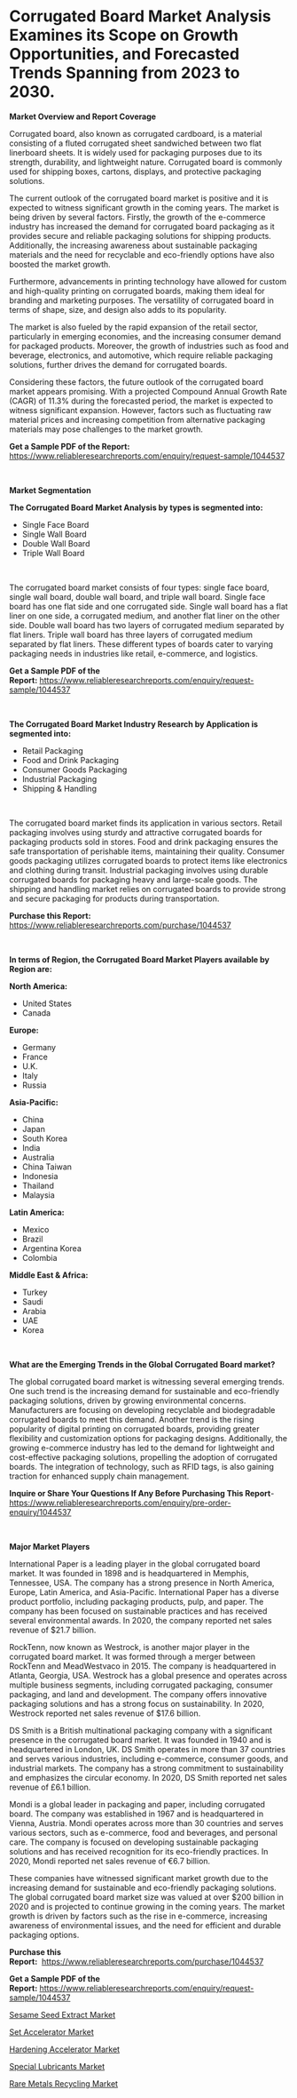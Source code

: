 <p><h1>Corrugated Board Market Analysis Examines its Scope on Growth Opportunities, and Forecasted Trends Spanning from 2023 to 2030.</h1></p><p><strong>Market Overview and Report Coverage</strong></p>
<p><p>Corrugated board, also known as corrugated cardboard, is a material consisting of a fluted corrugated sheet sandwiched between two flat linerboard sheets. It is widely used for packaging purposes due to its strength, durability, and lightweight nature. Corrugated board is commonly used for shipping boxes, cartons, displays, and protective packaging solutions.</p><p>The current outlook of the corrugated board market is positive and it is expected to witness significant growth in the coming years. The market is being driven by several factors. Firstly, the growth of the e-commerce industry has increased the demand for corrugated board packaging as it provides secure and reliable packaging solutions for shipping products. Additionally, the increasing awareness about sustainable packaging materials and the need for recyclable and eco-friendly options have also boosted the market growth.</p><p>Furthermore, advancements in printing technology have allowed for custom and high-quality printing on corrugated boards, making them ideal for branding and marketing purposes. The versatility of corrugated board in terms of shape, size, and design also adds to its popularity.</p><p>The market is also fueled by the rapid expansion of the retail sector, particularly in emerging economies, and the increasing consumer demand for packaged products. Moreover, the growth of industries such as food and beverage, electronics, and automotive, which require reliable packaging solutions, further drives the demand for corrugated boards.</p><p>Considering these factors, the future outlook of the corrugated board market appears promising. With a projected Compound Annual Growth Rate (CAGR) of 11.3% during the forecasted period, the market is expected to witness significant expansion. However, factors such as fluctuating raw material prices and increasing competition from alternative packaging materials may pose challenges to the market growth.</p></p>
<p><strong>Get a Sample PDF of the Report:</strong> <a href="https://www.reliableresearchreports.com/enquiry/request-sample/1044537">https://www.reliableresearchreports.com/enquiry/request-sample/1044537</a></p>
<p>&nbsp;</p>
<p><strong>Market Segmentation</strong></p>
<p><strong>The Corrugated Board Market Analysis by types is segmented into:</strong></p>
<p><ul><li>Single Face Board</li><li>Single Wall Board</li><li>Double Wall Board</li><li>Triple Wall Board</li></ul></p>
<p>&nbsp;</p>
<p><p>The corrugated board market consists of four types: single face board, single wall board, double wall board, and triple wall board. Single face board has one flat side and one corrugated side. Single wall board has a flat liner on one side, a corrugated medium, and another flat liner on the other side. Double wall board has two layers of corrugated medium separated by flat liners. Triple wall board has three layers of corrugated medium separated by flat liners. These different types of boards cater to varying packaging needs in industries like retail, e-commerce, and logistics.</p></p>
<p><strong>Get a Sample PDF of the Report:</strong>&nbsp;<a href="https://www.reliableresearchreports.com/enquiry/request-sample/1044537">https://www.reliableresearchreports.com/enquiry/request-sample/1044537</a></p>
<p>&nbsp;</p>
<p><strong>The Corrugated Board Market Industry Research by Application is segmented into:</strong></p>
<p><ul><li>Retail Packaging</li><li>Food and Drink Packaging</li><li>Consumer Goods Packaging</li><li>Industrial Packaging</li><li>Shipping & Handling</li></ul></p>
<p>&nbsp;</p>
<p><p>The corrugated board market finds its application in various sectors. Retail packaging involves using sturdy and attractive corrugated boards for packaging products sold in stores. Food and drink packaging ensures the safe transportation of perishable items, maintaining their quality. Consumer goods packaging utilizes corrugated boards to protect items like electronics and clothing during transit. Industrial packaging involves using durable corrugated boards for packaging heavy and large-scale goods. The shipping and handling market relies on corrugated boards to provide strong and secure packaging for products during transportation.</p></p>
<p><strong>Purchase this Report:</strong>&nbsp; <a href="https://www.reliableresearchreports.com/purchase/1044537">https://www.reliableresearchreports.com/purchase/1044537</a></p>
<p>&nbsp;</p>
<p><strong>In terms of Region, the Corrugated Board Market Players available by Region are:</strong></p>
<p>
    <p> <strong> North America: </strong>
        <ul>
            <li>United States</li>
            <li>Canada</li>
        </ul>
        </p> 
    <p> <strong> Europe: </strong>
        <ul>
            <li>Germany</li>
            <li>France</li>
            <li>U.K.</li>
            <li>Italy</li>
            <li>Russia</li>
        </ul>
        </p> 
    <p> <strong> Asia-Pacific: </strong>
        <ul>
            <li>China</li>
            <li>Japan</li>
            <li>South Korea</li>
            <li>India</li>
            <li>Australia</li>
            <li>China Taiwan</li>
            <li>Indonesia</li>
            <li>Thailand</li>
            <li>Malaysia</li>
        </ul>
        </p> 
    <p> <strong> Latin America: </strong>
        <ul>
            <li>Mexico</li>
            <li>Brazil</li>
            <li>Argentina Korea</li>
            <li>Colombia</li>
        </ul>
        </p> 
    <p> <strong> Middle East & Africa: </strong>
        <ul>
            <li>Turkey</li>
            <li>Saudi</li>
            <li>Arabia</li>
            <li>UAE</li>
            <li>Korea</li>
        </ul>
    </p>
    </p>
<p>&nbsp;</p>
<p><strong>What are the Emerging Trends in the Global Corrugated Board market?</strong></p>
<p><p>The global corrugated board market is witnessing several emerging trends. One such trend is the increasing demand for sustainable and eco-friendly packaging solutions, driven by growing environmental concerns. Manufacturers are focusing on developing recyclable and biodegradable corrugated boards to meet this demand. Another trend is the rising popularity of digital printing on corrugated boards, providing greater flexibility and customization options for packaging designs. Additionally, the growing e-commerce industry has led to the demand for lightweight and cost-effective packaging solutions, propelling the adoption of corrugated boards. The integration of technology, such as RFID tags, is also gaining traction for enhanced supply chain management.</p></p>
<p><strong>Inquire or Share Your Questions If Any Before Purchasing This Report</strong>- <a href="https://www.reliableresearchreports.com/enquiry/pre-order-enquiry/1044537">https://www.reliableresearchreports.com/enquiry/pre-order-enquiry/1044537</a></p>
<p>&nbsp;</p>
<p><strong>Major Market Players</strong></p>
<p><p>International Paper is a leading player in the global corrugated board market. It was founded in 1898 and is headquartered in Memphis, Tennessee, USA. The company has a strong presence in North America, Europe, Latin America, and Asia-Pacific. International Paper has a diverse product portfolio, including packaging products, pulp, and paper. The company has been focused on sustainable practices and has received several environmental awards. In 2020, the company reported net sales revenue of $21.7 billion.</p><p>RockTenn, now known as Westrock, is another major player in the corrugated board market. It was formed through a merger between RockTenn and MeadWestvaco in 2015. The company is headquartered in Atlanta, Georgia, USA. Westrock has a global presence and operates across multiple business segments, including corrugated packaging, consumer packaging, and land and development. The company offers innovative packaging solutions and has a strong focus on sustainability. In 2020, Westrock reported net sales revenue of $17.6 billion.</p><p>DS Smith is a British multinational packaging company with a significant presence in the corrugated board market. It was founded in 1940 and is headquartered in London, UK. DS Smith operates in more than 37 countries and serves various industries, including e-commerce, consumer goods, and industrial markets. The company has a strong commitment to sustainability and emphasizes the circular economy. In 2020, DS Smith reported net sales revenue of £6.1 billion.</p><p>Mondi is a global leader in packaging and paper, including corrugated board. The company was established in 1967 and is headquartered in Vienna, Austria. Mondi operates across more than 30 countries and serves various sectors, such as e-commerce, food and beverages, and personal care. The company is focused on developing sustainable packaging solutions and has received recognition for its eco-friendly practices. In 2020, Mondi reported net sales revenue of €6.7 billion.</p><p>These companies have witnessed significant market growth due to the increasing demand for sustainable and eco-friendly packaging solutions. The global corrugated board market size was valued at over $200 billion in 2020 and is projected to continue growing in the coming years. The market growth is driven by factors such as the rise in e-commerce, increasing awareness of environmental issues, and the need for efficient and durable packaging options.</p></p>
<p><strong>Purchase this Report:</strong>&nbsp;&nbsp;<a href="https://www.reliableresearchreports.com/purchase/1044537">https://www.reliableresearchreports.com/purchase/1044537</a></p>
<p></p>
<p><strong>Get a Sample PDF of the Report:</strong>&nbsp;<a href="https://www.reliableresearchreports.com/enquiry/request-sample/1044537">https://www.reliableresearchreports.com/enquiry/request-sample/1044537</a></p>
<p><p><a href="https://github.com/marloy8/Market-Research-Report-List-1/blob/main/sesame-seed-extract-market.md">Sesame Seed Extract Market</a></p><p><a href="https://github.com/kuntayevaz/Market-Research-Report-List-1/blob/main/set-accelerator-market.md">Set Accelerator Market</a></p><p><a href="https://github.com/kipkeeva/Market-Research-Report-List-1/blob/main/hardening-accelerator-market.md">Hardening Accelerator Market</a></p><p><a href="https://github.com/provorikovar/Market-Research-Report-List-1/blob/main/special-lubricants-market.md">Special Lubricants Market</a></p><p><a href="https://github.com/aliciawhite5576/Market-Research-Report-List-1/blob/main/rare-metals-recycling-market.md">Rare Metals Recycling Market</a></p></p>